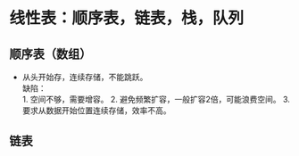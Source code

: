 # 线性表：顺序表，链表，栈，队列


## 顺序表（数组）
- 从头开始存，连续存储，不能跳跃。  
    缺陷：  
        1. 空间不够，需要增容。
        2. 避免频繁扩容，一般扩容2倍，可能浪费空间。
        3. 要求从数据开始位置连续存储，效率不高。
    

## 链表